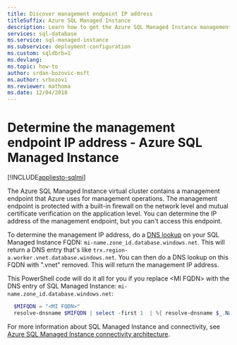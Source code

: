 ```yaml
---
title: Discover management endpoint IP address
titleSuffix: Azure SQL Managed Instance 
description: Learn how to get the Azure SQL Managed Instance management endpoint public IP address and verify its built-in firewall protection
services: sql-database
ms.service: sql-managed-instance
ms.subservice: deployment-configuration
ms.custom: sqldbrb=1
ms.devlang: 
ms.topic: how-to
author: srdan-bozovic-msft
ms.author: srbozovi
ms.reviewer: mathoma
ms.date: 12/04/2018
---
```

# Determine the management endpoint IP address - Azure SQL Managed Instance 
[!INCLUDE[appliesto-sqlmi](../includes/appliesto-sqlmi.md)]

The Azure SQL Managed Instance virtual cluster contains a management endpoint that Azure uses for management operations. The management endpoint is protected with a built-in firewall on the network level and mutual certificate verification on the application level. You can determine the IP address of the management endpoint, but you can't access this endpoint.

To determine the management IP address, do a [DNS lookup](/windows-server/administration/windows-commands/nslookup) on your SQL Managed Instance FQDN: `mi-name.zone_id.database.windows.net`. This will return a DNS entry that's like `trx.region-a.worker.vnet.database.windows.net`. You can then do a DNS lookup on this FQDN with ".vnet" removed. This will return the management IP address. 

This PowerShell code will do it all for you if you replace \<MI FQDN\> with the DNS entry of SQL Managed Instance: `mi-name.zone_id.database.windows.net`:
  
``` powershell
  $MIFQDN = "<MI FQDN>"
  resolve-dnsname $MIFQDN | select -first 1  | %{ resolve-dnsname $_.NameHost.Replace(".vnet","")}
```

For more information about SQL Managed Instance and connectivity, see [Azure SQL Managed Instance connectivity architecture](connectivity-architecture-overview.md).
